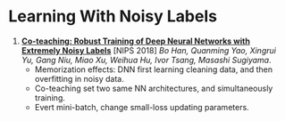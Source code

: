 # Learning With Noisy Labels

1. [**Co-teaching: Robust Training of Deep Neural Networks with Extremely Noisy Labels**](https://github.com/iofu728/PaperRead/blob/master/paper/ML/LearningWithNoisyLabels/Co-teaching.pdf) [NIPS 2018] _Bo Han, Quanming Yao, Xingrui Yu, Gang Niu, Miao Xu, Weihua Hu, Ivor Tsang, Masashi Sugiyama_.
   - Memorization effects: DNN first learning cleaning data, and then overfitting in noisy data.
   - Co-teaching set two same NN architectures, and simultaneously training.
   - Evert mini-batch, change small-loss updating parameters.
